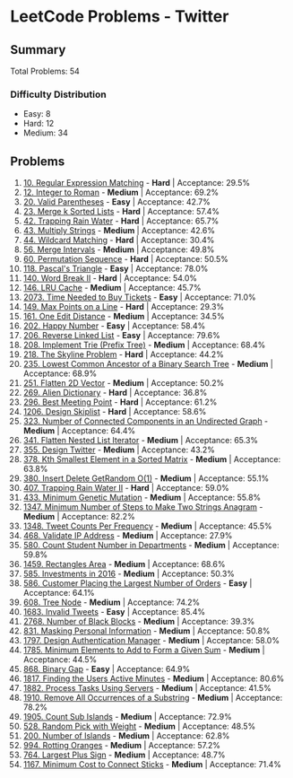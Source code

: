 # LeetCode Problems - Twitter

## Summary
Total Problems: 54

### Difficulty Distribution

- Easy: 8
- Hard: 12
- Medium: 34

## Problems

1. [10. Regular Expression Matching](https://leetcode.com/problems/regular-expression-matching/) - **Hard** | Acceptance: 29.5%
2. [12. Integer to Roman](https://leetcode.com/problems/integer-to-roman/) - **Medium** | Acceptance: 69.2%
3. [20. Valid Parentheses](https://leetcode.com/problems/valid-parentheses/) - **Easy** | Acceptance: 42.7%
4. [23. Merge k Sorted Lists](https://leetcode.com/problems/merge-k-sorted-lists/) - **Hard** | Acceptance: 57.4%
5. [42. Trapping Rain Water](https://leetcode.com/problems/trapping-rain-water/) - **Hard** | Acceptance: 65.7%
6. [43. Multiply Strings](https://leetcode.com/problems/multiply-strings/) - **Medium** | Acceptance: 42.6%
7. [44. Wildcard Matching](https://leetcode.com/problems/wildcard-matching/) - **Hard** | Acceptance: 30.4%
8. [56. Merge Intervals](https://leetcode.com/problems/merge-intervals/) - **Medium** | Acceptance: 49.8%
9. [60. Permutation Sequence](https://leetcode.com/problems/permutation-sequence/) - **Hard** | Acceptance: 50.5%
10. [118. Pascal's Triangle](https://leetcode.com/problems/pascals-triangle/) - **Easy** | Acceptance: 78.0%
11. [140. Word Break II](https://leetcode.com/problems/word-break-ii/) - **Hard** | Acceptance: 54.0%
12. [146. LRU Cache](https://leetcode.com/problems/lru-cache/) - **Medium** | Acceptance: 45.7%
13. [2073. Time Needed to Buy Tickets](https://leetcode.com/problems/time-needed-to-buy-tickets/) - **Easy** | Acceptance: 71.0%
14. [149. Max Points on a Line](https://leetcode.com/problems/max-points-on-a-line/) - **Hard** | Acceptance: 29.3%
15. [161. One Edit Distance](https://leetcode.com/problems/one-edit-distance/) - **Medium** | Acceptance: 34.5%
16. [202. Happy Number](https://leetcode.com/problems/happy-number/) - **Easy** | Acceptance: 58.4%
17. [206. Reverse Linked List](https://leetcode.com/problems/reverse-linked-list/) - **Easy** | Acceptance: 79.6%
18. [208. Implement Trie (Prefix Tree)](https://leetcode.com/problems/implement-trie-prefix-tree/) - **Medium** | Acceptance: 68.4%
19. [218. The Skyline Problem](https://leetcode.com/problems/the-skyline-problem/) - **Hard** | Acceptance: 44.2%
20. [235. Lowest Common Ancestor of a Binary Search Tree](https://leetcode.com/problems/lowest-common-ancestor-of-a-binary-search-tree/) - **Medium** | Acceptance: 68.9%
21. [251. Flatten 2D Vector](https://leetcode.com/problems/flatten-2d-vector/) - **Medium** | Acceptance: 50.2%
22. [269. Alien Dictionary](https://leetcode.com/problems/alien-dictionary/) - **Hard** | Acceptance: 36.8%
23. [296. Best Meeting Point](https://leetcode.com/problems/best-meeting-point/) - **Hard** | Acceptance: 61.2%
24. [1206. Design Skiplist](https://leetcode.com/problems/design-skiplist/) - **Hard** | Acceptance: 58.6%
25. [323. Number of Connected Components in an Undirected Graph](https://leetcode.com/problems/number-of-connected-components-in-an-undirected-graph/) - **Medium** | Acceptance: 64.4%
26. [341. Flatten Nested List Iterator](https://leetcode.com/problems/flatten-nested-list-iterator/) - **Medium** | Acceptance: 65.3%
27. [355. Design Twitter](https://leetcode.com/problems/design-twitter/) - **Medium** | Acceptance: 43.2%
28. [378. Kth Smallest Element in a Sorted Matrix](https://leetcode.com/problems/kth-smallest-element-in-a-sorted-matrix/) - **Medium** | Acceptance: 63.8%
29. [380. Insert Delete GetRandom O(1)](https://leetcode.com/problems/insert-delete-getrandom-o1/) - **Medium** | Acceptance: 55.1%
30. [407. Trapping Rain Water II](https://leetcode.com/problems/trapping-rain-water-ii/) - **Hard** | Acceptance: 59.0%
31. [433. Minimum Genetic Mutation](https://leetcode.com/problems/minimum-genetic-mutation/) - **Medium** | Acceptance: 55.8%
32. [1347. Minimum Number of Steps to Make Two Strings Anagram](https://leetcode.com/problems/minimum-number-of-steps-to-make-two-strings-anagram/) - **Medium** | Acceptance: 82.2%
33. [1348. Tweet Counts Per Frequency](https://leetcode.com/problems/tweet-counts-per-frequency/) - **Medium** | Acceptance: 45.5%
34. [468. Validate IP Address](https://leetcode.com/problems/validate-ip-address/) - **Medium** | Acceptance: 27.9%
35. [580. Count Student Number in Departments](https://leetcode.com/problems/count-student-number-in-departments/) - **Medium** | Acceptance: 59.8%
36. [1459. Rectangles Area](https://leetcode.com/problems/rectangles-area/) - **Medium** | Acceptance: 68.6%
37. [585. Investments in 2016](https://leetcode.com/problems/investments-in-2016/) - **Medium** | Acceptance: 50.3%
38. [586. Customer Placing the Largest Number of Orders](https://leetcode.com/problems/customer-placing-the-largest-number-of-orders/) - **Easy** | Acceptance: 64.1%
39. [608. Tree Node](https://leetcode.com/problems/tree-node/) - **Medium** | Acceptance: 74.2%
40. [1683. Invalid Tweets](https://leetcode.com/problems/invalid-tweets/) - **Easy** | Acceptance: 85.4%
41. [2768. Number of Black Blocks](https://leetcode.com/problems/number-of-black-blocks/) - **Medium** | Acceptance: 39.3%
42. [831. Masking Personal Information](https://leetcode.com/problems/masking-personal-information/) - **Medium** | Acceptance: 50.8%
43. [1797. Design Authentication Manager](https://leetcode.com/problems/design-authentication-manager/) - **Medium** | Acceptance: 58.0%
44. [1785. Minimum Elements to Add to Form a Given Sum](https://leetcode.com/problems/minimum-elements-to-add-to-form-a-given-sum/) - **Medium** | Acceptance: 44.5%
45. [868. Binary Gap](https://leetcode.com/problems/binary-gap/) - **Easy** | Acceptance: 64.9%
46. [1817. Finding the Users Active Minutes](https://leetcode.com/problems/finding-the-users-active-minutes/) - **Medium** | Acceptance: 80.6%
47. [1882. Process Tasks Using Servers](https://leetcode.com/problems/process-tasks-using-servers/) - **Medium** | Acceptance: 41.5%
48. [1910. Remove All Occurrences of a Substring](https://leetcode.com/problems/remove-all-occurrences-of-a-substring/) - **Medium** | Acceptance: 78.2%
49. [1905. Count Sub Islands](https://leetcode.com/problems/count-sub-islands/) - **Medium** | Acceptance: 72.9%
50. [528. Random Pick with Weight](https://leetcode.com/problems/random-pick-with-weight/) - **Medium** | Acceptance: 48.5%
51. [200. Number of Islands](https://leetcode.com/problems/number-of-islands/) - **Medium** | Acceptance: 62.8%
52. [994. Rotting Oranges](https://leetcode.com/problems/rotting-oranges/) - **Medium** | Acceptance: 57.2%
53. [764. Largest Plus Sign](https://leetcode.com/problems/largest-plus-sign/) - **Medium** | Acceptance: 48.7%
54. [1167. Minimum Cost to Connect Sticks](https://leetcode.com/problems/minimum-cost-to-connect-sticks/) - **Medium** | Acceptance: 71.4%